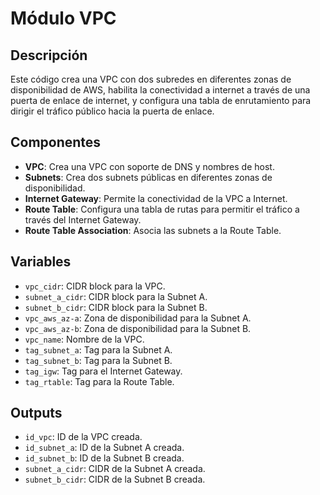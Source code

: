 
# Módulo VPC

## Descripción

Este código crea una VPC con dos subredes en diferentes zonas de disponibilidad de AWS, habilita la conectividad a internet a través de una puerta de enlace de internet, y configura una tabla de enrutamiento para dirigir el tráfico público hacia la puerta de enlace.

## Componentes

- **VPC**: Crea una VPC con soporte de DNS y nombres de host.
- **Subnets**: Crea dos subnets públicas en diferentes zonas de disponibilidad.
- **Internet Gateway**: Permite la conectividad de la VPC a Internet.
- **Route Table**: Configura una tabla de rutas para permitir el tráfico a través del Internet Gateway.
- **Route Table Association**: Asocia las subnets a la Route Table.

## Variables

- `vpc_cidr`: CIDR block para la VPC.
- `subnet_a_cidr`: CIDR block para la Subnet A.
- `subnet_b_cidr`: CIDR block para la Subnet B.
- `vpc_aws_az-a`: Zona de disponibilidad para la Subnet A.
- `vpc_aws_az-b`: Zona de disponibilidad para la Subnet B.
- `vpc_name`: Nombre de la VPC.
- `tag_subnet_a`: Tag para la Subnet A.
- `tag_subnet_b`: Tag para la Subnet B.
- `tag_igw`: Tag para el Internet Gateway.
- `tag_rtable`: Tag para la Route Table.

## Outputs

- `id_vpc`: ID de la VPC creada.
- `id_subnet_a`: ID de la Subnet A creada.
- `id_subnet_b`: ID de la Subnet B creada.
- `subnet_a_cidr`: CIDR de la Subnet A creada.
- `subnet_b_cidr`: CIDR de la Subnet B creada.

